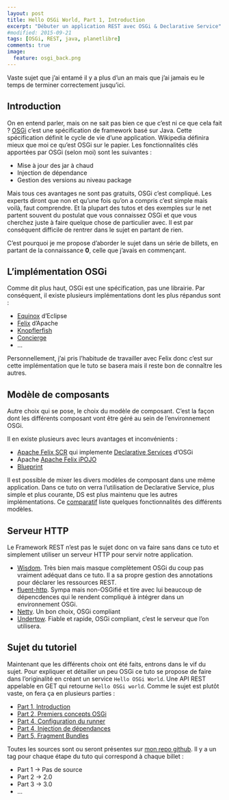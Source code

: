 ```yaml
---
layout: post
title: Hello OSGi World, Part 1, Introduction
excerpt: "Débuter un application REST avec OSGi & Declarative Service"
#modified: 2015-09-21
tags: [OSGi, REST, java, planetlibre]
comments: true
image:
  feature: osgi_back.png
---
```


Vaste sujet que j’ai entamé il y a plus d’un an mais que j’ai jamais eu le temps de terminer correctement jusqu’ici.

## Introduction
On en entend parler, mais on ne sait pas bien ce que c’est ni ce que cela fait ? [OSGi](http://www.osgi.org/) c’est une
spécification de framework basé sur Java. Cette spécification définit le cycle de vie d’une application. Wikipedia
définira mieux que moi ce qu’est OSGi sur le papier. Les fonctionnalités clés apportées par OSGi (selon moi) sont les
suivantes :

* Mise à jour des jar à chaud
* Injection de dépendance
* Gestion des versions au niveau package

Mais tous ces avantages ne sont pas gratuits, OSGi c’est compliqué. Les experts diront que non et qu’une fois qu’on a compris c’est simple mais voilà, faut comprendre. Et la plupart des tutos et des exemples sur le net partent souvent du postulat que vous connaissez OSGi et que vous cherchez juste à faire quelque chose de particulier avec. Il est par conséquent difficile de rentrer dans le sujet en partant de rien.

C’est pourquoi je me propose d’aborder le sujet dans un série de billets, en partant de la connaissance **0**, celle
que j’avais en commençant.

## L’implémentation OSGi
Comme dit plus haut, OSGi est une spécification, pas une librairie. Par conséquent, il existe plusieurs implémentations
dont les plus répandus sont :

* [Equinox](https://www.eclipse.org/equinox/) d’Eclipse
* [Felix](https://felix.apache.org/) d’Apache
* [Knopflerfish](http://www.knopflerfish.org/)
* [Concierge](http://concierge.sourceforge.net/)
* ...

Personnellement, j’ai pris l’habitude de travailler avec Felix donc c’est sur cette implémentation que le tuto se basera
mais il reste bon de connaître les autres.

## Modèle de composants
Autre choix qui se pose, le choix du modèle de composant. C’est la façon dont les différents composant vont être géré
au sein de l’environnement OSGi.

Il en existe plusieurs avec leurs avantages et inconvénients :

 * [Apache Felix SCR](https://felix.apache.org/documentation/subprojects/apache-felix-service-component-runtime.html)
 qui implemente [Declarative Services](http://wiki.osgi.org/wiki/Declarative_Services) d’OSGi
 * Apache [Apache Felix iPOJO](https://felix.apache.org/documentation/subprojects/apache-felix-ipojo.html)
 * [Blueprint](http://wiki.osgi.org/wiki/Blueprint)

Il est possible de mixer les divers modèles de composant dans une même application. Dans ce tuto on verra l’utilisation
de Declarative Service, plus simple et plus courante, DS est plus maintenu que les autres implémentations.
Ce [comparatif](https://felix.apache.org/documentation/subprojects/apache-felix-ipojo/apache-felix-ipojo-userguide/ipojo-faq.html#how-does-ipojo-compare-to-declarative-services-or-blueprint)
liste quelques fonctionnalités des différents modèles.

## Serveur HTTP
Le Framework REST n’est pas le sujet donc on va faire sans dans ce tuto et simplement utiliser un serveur HTTP pour servir notre application.

* [Wisdom](http://wisdom-framework.org/). Très bien mais masque complètement OSGi du coup pas vraiment adéquat dans ce tuto. Il a sa propre gestion des
annotations pour déclarer les ressources REST.
* [fluent-http](https://github.com/CodeStory/fluent-http). Sympa mais non-OSGifié et tire avec lui beaucoup de dépencdences qui le rendent compliqué à intégrer dans un environnement OSGi.
* [Netty](https://netty.io/). Un bon choix, OSGi compliant
* [Undertow](http://undertow.io/). Fiable et rapide, OSGi compliant, c’est le serveur que l’on utilisera.

## Sujet du tutoriel
Maintenant que les différents choix ont été faits, entrons dans le vif du sujet. Pour expliquer et détailler un peu OSGi ce tuto se propose de faire dans l’originalité en créant un service `Hello OSGi World`. Une API REST appelable en GET qui retourne `Hello OSGi world`. Comme le sujet est plutôt vaste, on fera ça en plusieurs parties :

* [Part 1, Introduction]()
* [Part 2, Premiers concepts OSGi]()
* [Part 4, Configuration du runner]()
* [Part 4, Injection de dépendances]()
* [Part 5, Fragment Bundles]()

Toutes les sources sont ou seront présentes sur [mon repo github](https://github.com/Marthym/hello-osgi-world). Il y a un tag pour chaque étape du tuto qui correspond à chaque billet :
* Part 1 -> Pas de source
* Part 2 -> 2.0
* Part 3 -> 3.0
* ...
